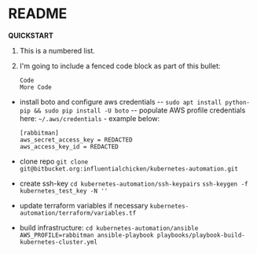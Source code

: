 # README

**QUICKSTART**

1. This is a numbered list.
2. I'm going to include a fenced code block as part of this bullet:

    ```
    Code
    More Code
    ```

- install boto and configure aws credentials
-- `sudo apt install python-pip && sudo pip install -U boto`
-- populate AWS profile credentials here: `~/.aws/credentials` - example below:
    ```
    [rabbitman]
    aws_secret_access_key = REDACTED
    aws_access_key_id = REDACTED
    ```

 - clone repo
`git clone git@bitbucket.org:influentialchicken/kubernetes-automation.git`

 - create ssh-key
`cd kubernetes-automation/ssh-keypairs`
`ssh-keygen -f kubernetes_test_key -N ''`

- update terraform variables if necessary
`kubernetes-automation/terraform/variables.tf`


 - build infrastructure:
`cd kubernetes-automation/ansible`
`AWS_PROFILE=rabbitman ansible-playbook playbooks/playbook-build-kubernetes-cluster.yml`
